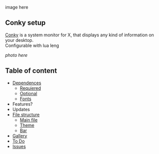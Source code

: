 image here

## Conky setup

[Conky](https://github.com/brndnmtthws/conky) is a system monitor for X, that displays any kind of information on your desktop.<br>
Configurable with lua leng

*photo here*

## Table of content
+ [Dependences](#Dependences)
	- [Requiered](#Requiered-dependences)
	- [Optional](#Optional-dependences)
 	- [Fonts](#Fonts)
+ Features?
+ Updates
+ [File structure](#File-structure)
	- [Main file](#Main-file)
	- [Theme](https://github.com/yowls/dotfiles/tree/debian/.config/conky/Themes)
	- [Bar](https://github.com/yowls/dotfiles/tree/debian/.config/polybar)
+ [Gallery](https://github.com/yowls/dotfiles/tree/debian/Pictures#conky)
+ [To Do](#To-Do)
+ [Issues](#Issues)

